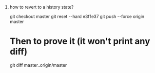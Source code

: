 1. how to revert to a history state?

	git checkout master
	git reset --hard e3f1e37
	git push --force origin master
	# Then to prove it (it won't print any diff)
	git diff master..origin/master
